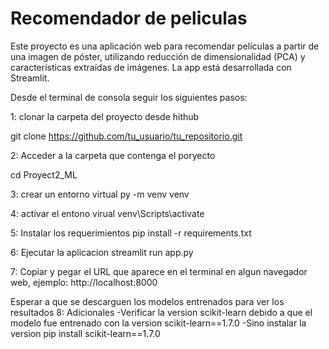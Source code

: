 # Recomendador de peliculas

Este proyecto es una aplicación web para recomendar películas a partir de una imagen de póster, utilizando reducción de dimensionalidad (PCA) y características extraídas de imágenes. La app está desarrollada con Streamlit.


Desde el terminal de consola seguir los siguientes pasos:

1: clonar la carpeta del proyecto desde hithub 

git clone https://github.com/tu_usuario/tu_repositorio.git

2: Acceder a la carpeta que contenga el poryecto

cd  Proyect2_ML

3: crear un entorno virtual 
py -m venv venv

4: activar el entono virual
venv\Scripts\activate

5: Instalar los requerimientos 
pip install -r requirements.txt

6: Ejecutar la aplicacion
streamlit run app.py

7: Copiar y pegar el URL que aparece en el terminal en algun navegador web, ejemplo:
http://localhost:8000

Esperar a que se descarguen los modelos entrenados para ver los resultados
8: Adicionales
-Verificar la version scikit-learn debido a que el modelo fue entrenado con la version scikit-learn==1.7.0
-Sino instalar la version 
pip install scikit-learn==1.7.0
